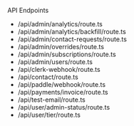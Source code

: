 API Endpoints

- /api/admin/analytics/route.ts
- /api/admin/analytics/backfill/route.ts
- /api/admin/contact-requests/route.ts
- /api/admin/overrides/route.ts
- /api/admin/subscriptions/route.ts
- /api/admin/users/route.ts
- /api/clerk-webhook/route.ts
- /api/contact/route.ts
- /api/paddle/webhook/route.ts
- /api/payments/invoice/route.ts
- /api/test-email/route.ts
- /api/user/admin-status/route.ts
- /api/user/tier/route.ts
